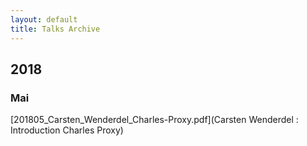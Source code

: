 ```yaml
---
layout: default
title: Talks Archive
---
```


## 2018

### Mai

[201805_Carsten_Wenderdel_Charles-Proxy.pdf](Carsten Wenderdel : Introduction Charles Proxy)

